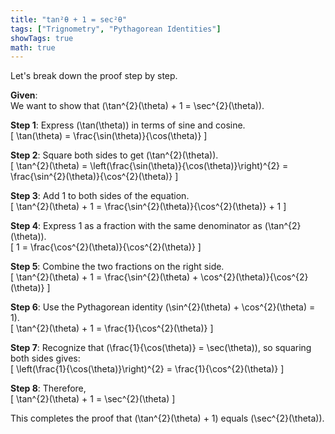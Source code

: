 ```yaml
---
title: "tan²θ + 1 = sec²θ"
tags: ["Trignometry", "Pythagorean Identities"]
showTags: true
math: true
---
```




 Let's break down the proof step by step.

**Given**:  
We want to show that \(\tan^{2}(\theta) + 1 = \sec^{2}(\theta)\).

**Step 1**: Express \(\tan(\theta)\) in terms of sine and cosine.  
\[
\tan(\theta) = \frac{\sin(\theta)}{\cos(\theta)}
\]

**Step 2**: Square both sides to get \(\tan^{2}(\theta)\).  
\[
\tan^{2}(\theta) = \left(\frac{\sin(\theta)}{\cos(\theta)}\right)^{2} = \frac{\sin^{2}(\theta)}{\cos^{2}(\theta)}
\]

**Step 3**: Add 1 to both sides of the equation.  
\[
\tan^{2}(\theta) + 1 = \frac{\sin^{2}(\theta)}{\cos^{2}(\theta)} + 1
\]

**Step 4**: Express 1 as a fraction with the same denominator as \(\tan^{2}(\theta)\).  
\[
1 = \frac{\cos^{2}(\theta)}{\cos^{2}(\theta)}
\]

**Step 5**: Combine the two fractions on the right side.  
\[
\tan^{2}(\theta) + 1 = \frac{\sin^{2}(\theta) + \cos^{2}(\theta)}{\cos^{2}(\theta)}
\]

**Step 6**: Use the Pythagorean identity \(\sin^{2}(\theta) + \cos^{2}(\theta) = 1\).  
\[
\tan^{2}(\theta) + 1 = \frac{1}{\cos^{2}(\theta)} 
\]

**Step 7**: Recognize that \(\frac{1}{\cos(\theta)} = \sec(\theta)\), so squaring both sides gives:  
\[
\left(\frac{1}{\cos(\theta)}\right)^{2} = \frac{1}{\cos^{2}(\theta)}
\]

**Step 8**: Therefore,  
\[
\tan^{2}(\theta) + 1 = \sec^{2}(\theta)
\]

This completes the proof that \(\tan^{2}(\theta) + 1\) equals \(\sec^{2}(\theta)\).